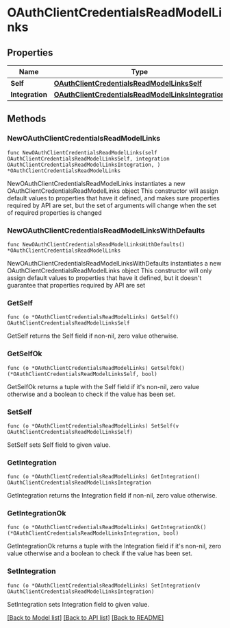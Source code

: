 # OAuthClientCredentialsReadModelLinks

## Properties

Name | Type | Description | Notes
------------ | ------------- | ------------- | -------------
**Self** | [**OAuthClientCredentialsReadModelLinksSelf**](OAuthClientCredentialsReadModelLinksSelf.md) |  | 
**Integration** | [**OAuthClientCredentialsReadModelLinksIntegration**](OAuthClientCredentialsReadModelLinksIntegration.md) |  | 

## Methods

### NewOAuthClientCredentialsReadModelLinks

`func NewOAuthClientCredentialsReadModelLinks(self OAuthClientCredentialsReadModelLinksSelf, integration OAuthClientCredentialsReadModelLinksIntegration, ) *OAuthClientCredentialsReadModelLinks`

NewOAuthClientCredentialsReadModelLinks instantiates a new OAuthClientCredentialsReadModelLinks object
This constructor will assign default values to properties that have it defined,
and makes sure properties required by API are set, but the set of arguments
will change when the set of required properties is changed

### NewOAuthClientCredentialsReadModelLinksWithDefaults

`func NewOAuthClientCredentialsReadModelLinksWithDefaults() *OAuthClientCredentialsReadModelLinks`

NewOAuthClientCredentialsReadModelLinksWithDefaults instantiates a new OAuthClientCredentialsReadModelLinks object
This constructor will only assign default values to properties that have it defined,
but it doesn't guarantee that properties required by API are set

### GetSelf

`func (o *OAuthClientCredentialsReadModelLinks) GetSelf() OAuthClientCredentialsReadModelLinksSelf`

GetSelf returns the Self field if non-nil, zero value otherwise.

### GetSelfOk

`func (o *OAuthClientCredentialsReadModelLinks) GetSelfOk() (*OAuthClientCredentialsReadModelLinksSelf, bool)`

GetSelfOk returns a tuple with the Self field if it's non-nil, zero value otherwise
and a boolean to check if the value has been set.

### SetSelf

`func (o *OAuthClientCredentialsReadModelLinks) SetSelf(v OAuthClientCredentialsReadModelLinksSelf)`

SetSelf sets Self field to given value.


### GetIntegration

`func (o *OAuthClientCredentialsReadModelLinks) GetIntegration() OAuthClientCredentialsReadModelLinksIntegration`

GetIntegration returns the Integration field if non-nil, zero value otherwise.

### GetIntegrationOk

`func (o *OAuthClientCredentialsReadModelLinks) GetIntegrationOk() (*OAuthClientCredentialsReadModelLinksIntegration, bool)`

GetIntegrationOk returns a tuple with the Integration field if it's non-nil, zero value otherwise
and a boolean to check if the value has been set.

### SetIntegration

`func (o *OAuthClientCredentialsReadModelLinks) SetIntegration(v OAuthClientCredentialsReadModelLinksIntegration)`

SetIntegration sets Integration field to given value.



[[Back to Model list]](../README.md#documentation-for-models) [[Back to API list]](../README.md#documentation-for-api-endpoints) [[Back to README]](../README.md)


